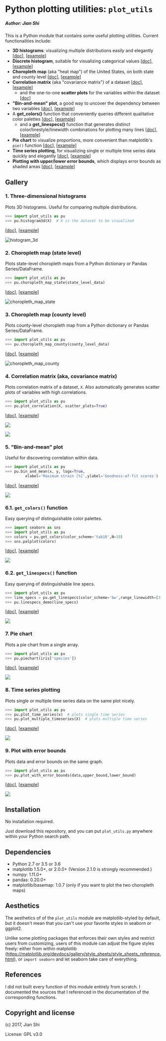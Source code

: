 # Python plotting utilities: `plot_utils`
##### Author: Jian Shi

This is a Python module that contains some useful plotting utilities. Current functionalities include:

+ **3D histograms**: visualizing multiple distributions easily and elegantly [[doc](./docs/histogram3d.md)], [[example](./examples/3D_histograms_example.ipynb)]
+ **Discrete histogram**, suitable for visualizing categorical values [[doc](./docs/discrete_histogram.md)], [[example](./examples/Discrete_histogram_example.ipynb)]
+ **Choropleth map** (aka "heat map") of the United States, on both state and county level [[doc](./docs/choropleth_map.md)], [[example](./examples/Choropleth_map_example.ipynb)]
+ **Correlation matrix** (aka "covariance matrix") of a dataset [[doc](./docs/plot_correlation.md)], [[example](./examples/Correlation_matrix_examples.ipynb)]
  + and the one-to-one **scatter plots** for the variables within the dataset [[doc](./docs/scatter_plots_two_cols.md)]
+ **"Bin-and-mean" plot**, a good way to uncover the dependency between two variables [[doc](./docs/bin_and_mean.md)], [[example](./examples/Bin-and-mean_example.ipynb)]
+ A **get_colors()** function that conveniently queries different qualitative color palettes [[doc](./docs/get_colors.md)], [[example](./examples/Get_color_linespec_scheme_examples.ipynb)]
    + and a **get_linespecs()** function that generates distinct color/linestyle/linewidth combinations for plotting many lines [[doc](./docs/get_linespecs.md)], [[example](./examples/Get_color_linespec_scheme_examples.ipynb)]
+ **Pie chart** to visualize proportions, more convenient than matplotlib's `pie()` function [[doc](./docs/piechart.md)], [[example](./examples/Pie_chart_example.ipynb)]
+ **Time series plotting**, for visualizing single or multiple time series data quickly and elegantly [[doc](./docs/plot_timeseries.md)], [[example](./examples/Plot_time_series_example.ipynb)]
+ **Plotting with upper/lower error bounds**, which displays error bounds as shaded areas [[doc](./docs/plot_with_error_bounds.md)], [[example](./examples/Plot_with_error_bounds_example.ipynb)]



## Gallery

### 1. Three-dimensional histograms

Plots 3D histograms. Useful for comparing multiple distributions.

```python
>>> import plot_utils as pu
>>> pu.histogram3d(X)  # X is the dataset to be visualized
```

[[doc](./docs/histogram3d.md)], [[example](./examples/3D_histograms_example.ipynb)]

![histogram_3d](./examples/gallery/histogram_3d.png)

### 2. Choropleth map (state level)

Plots state-level choropleth maps from a Python dictionary or Pandas Series/DataFrame.

```python
>>> import plot_utils as pu
>>> pu.choropleth_map_state(state_level_data)
```

[[doc](./docs/choropleth_map.md)], [[example](./examples/Choropleth_map_example.ipynb)]

![choropleth_map_state](./examples/gallery/choropleth_map_state.png)

### 3. Choropleth map (county level)

Plots county-level choropleth map from a Python dictionary or Pandas Series/DataFrame.

```python
>>> import plot_utils as pu
>>> pu.choropleth_map_county(county_level_data)
```

[[doc](./docs/choropleth_map.md#plot_utilschoropleth_map_county)], [[example](./examples/Choropleth_map_example.ipynb)]

![choropleth_map_county](./examples/gallery/choropleth_map_county.png)


### 4. Correlation matrix (aka, covariance matrix)

Plots correlation matrix of a dataset, `X`. Also automatically generates scatter plots of variables with high correlations.

```python
>>> import plot_utils as pu
>>> pu.plot_correlation(X, scatter_plots=True)
```

[[doc](./docs/plot_correlation.md)], [[example](./examples/Correlation_matrix_examples.ipynb)]

![](./examples/gallery/correlation_matrix.png)

![](./examples/gallery/scatter_plots.png)

### 5. "Bin-and-mean" plot

Useful for discovering correlation within data.

```python
>>> import plot_utils as pu
>>> pu.bin_and_mean(x, y, logx=True,
         xlabel='Maximum strain [%]',ylabel='Goodness-of-fit scores')
```

[[doc](./docs/bin_and_mean.md)], [[example](./examples/Bin-and-mean_example.ipynb)]

![](./examples/gallery/bin_and_mean.png)

### 6.1. `get_colors()` function

Easy querying of distinguishable color palettes.

```python
>>> import seaborn as sns
>>> import plot_utils as pu
>>> colors = pu.get_colors(color_scheme='tab10',N=10)
>>> sns.palplot(colors)
```

[[doc](./docs/get_colors.md)], [[example](./examples/Get_color_linespec_scheme_examples.ipynb)]

![](./examples/gallery/get_colors.png)

### 6.2. `get_linespecs()` function

Easy querying of distinguishable line specs.

```python
>>> import plot_utils as pu
>>> line_specs = pu.get_linespecs(color_scheme='bw',range_linewidth=[3,8],priority='linewidth')
>>> pu.linespecs_demo(line_specs)
```

[[doc](./docs/get_linespecs.md)], [[example](./examples/Get_color_linespec_scheme_examples.ipynb)]

![](./examples/gallery/get_linespecs.png)

### 7. Pie chart

Plots a pie chart from a single array.

```Python
>>> import plot_utils as pu
>>> pu.piechart(iris['species'])
```

[[doc](./docs/piechart.md)], [[example](./examples/Pie_chart_example.ipynb)] 

![](./examples/gallery/pie_chart.png)

### 8. Time series plotting

Plots single or multiple time series data on the same plot nicely.

```Python
>>> import plot_utils as pu
>>> pu.plot_time_series(x)  # plots single time series
>>> pu.plot_multiple_timeseries(X)  # plots multiple time series
```

[[doc](./docs/plot_timeseries.md)], [[example](./examples/Plot_time_series_example.ipynb)]

![](./examples/gallery/time_series.png)

### 9. Plot with error bounds

Plots data and error bounds on the same graph.

```python
>>> import plot_utils as pu
>>> pu.plot_with_error_bounds(data,upper_bound,lower_bound)
```

[[doc](./docs/plot_with_error_bounds.md)], [[example](./examples/Plot_with_error_bounds_example.ipynb)]

![](./examples/gallery/error_bounds.png)



## Installation

No installation required.

Just download this repository, and you can put `plot_utils.py` anywhere within your Python search path.



## Dependencies

+ Python 2.7 or 3.5 or 3.6
+ matplotlib 1.5.0+, or 2.0.0+ (Version 2.1.0 is strongly recommended.)
+ numpy: 1.11.0+
+ pandas: 0.20.0+
+ matplotlib/basemap: 1.0.7 (only if you want to plot the two choropleth maps)



## Aesthetics

The aesthetics of of the `plot_utils` module are matplotlib-styled by default, but it doesn't mean that you can't use your favorite styles in seaborn or ggplot2.

Unlike some plotting packages that enforces their own styles and restrict users from customizing, users of this module can adjust the figure styles freely: either from within matplotlib (https://matplotlib.org/devdocs/gallery/style_sheets/style_sheets_reference.html), or `import seaborn` and let seaborn take care of everything.



## References

I did not built every function of this module entirely from scratch. I documented the sources that I referenced in the documentation of the corresponding functions.



## Copyright and license

(c) 2017, Jian Shi

License: GPL v3.0
